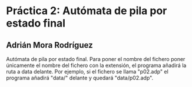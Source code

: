 # Práctica 2: Autómata de pila por estado final
## Adrián Mora Rodríguez
Autómata de pila por estado final. Para poner el nombre del fichero poner únicamente el nombre del fichero con la extensión, el programa añadirá la ruta a data delante. Por ejemplo, si el fichero se llama "p02.adp" el programa añadirá "data/" delante y quedará "data/p02.adp".
